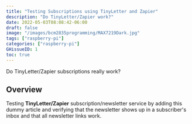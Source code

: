 ```yaml
---
title: "Testing Subscriptions using TinyLetter and Zapier"
description: "Do TinyLetter/Zapier work?"
date: 2022-05-03T08:08:42-06:00
draft: false
image: "/images/bcm2835programming/MAX7219Dark.jpg"
tags: ["raspberry-pi"]
categories: ["raspberry-pi"]
GHissueID: 1
toc: true
---
```


Do TinyLetter/Zapier subscriptions really work?

<!--more-->

## Overview
Testing **TinyLetter/Zapier** subscription/newsletter service by adding this dummy article and verifying that the newsletter shows up in a subscriber's inbox and that all newsletter links work.